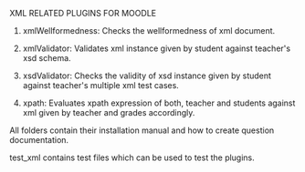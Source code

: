 XML RELATED PLUGINS FOR MOODLE

1. xmlWellformedness: Checks the wellformedness of xml document.

2. xmlValidator: Validates xml instance given by student against teacher's xsd schema.

3. xsdValidator: Checks the validity of xsd instance given by student against teacher's multiple xml test cases.

4. xpath: Evaluates xpath expression of both, teacher and students against xml given by teacher and grades accordingly.

All folders contain their installation manual and how to create question documentation.

test_xml contains test files which can be used to test the plugins.

